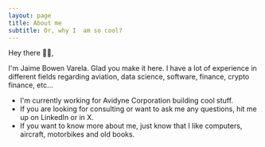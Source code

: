 ```yaml
---
layout: page
title: About me
subtitle: Or, why I  am so cool? 
---
```

Hey there 👋🏻,

I'm Jaime Bowen Varela. Glad you make it here. 
I have a lot of experience in different fields regarding aviation, data science, software, finance, crypto finance, etc...

- I'm currently working for Avidyne Corporation building cool stuff. 
- If you are looking for consulting or want to ask me any questions, hit me up on LinkedIn or in X.
- If you want to know more about me, just know that I like computers, aircraft, motorbikes and old books.

